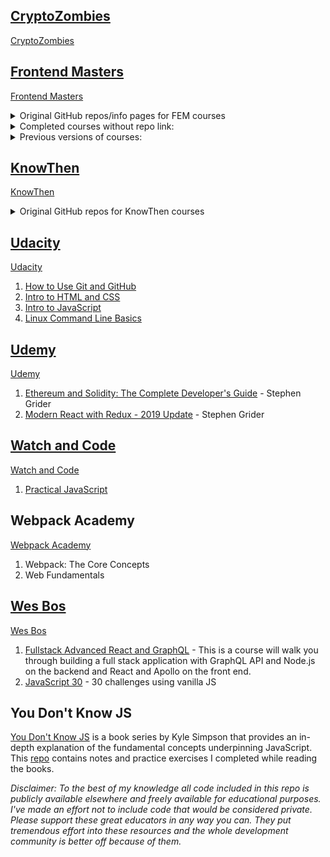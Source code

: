 ## [CryptoZombies](./Cryptozombies)

[CryptoZombies](https://cryptozombies.io/)

## [Frontend Masters](./Frontend_Masters)

[Frontend Masters](https://frontendmasters.com/)

<details>
  <summary>Original GitHub repos/info pages for FEM courses</summary>

1. [Advanced CSS Layout](https://github.com/jen4web/fem-adv-css-layout) - Jen Kramer
1. [API Design in Node.js, v3](https://github.com/FrontendMasters/api-design-node-v3) - Scott Moss
1. [Building Awesomer Apps with Angular](https://github.com/onehungrymind/angular-rest-app) - Lukas Ruebbelke
1. [Build Cross-Platform Desktop Apps with Electron](https://gist.github.com/stevekinney/4cc5c61e827c00dbea55409f26d1da02) - Steve Kinney
1. [Choosing a JavaScript Framework](https://github.com/btholt/jsmvc-pres) - Brian Holt
1. [Complete Intro to React, v4)](https://github.com/btholt/complete-intro-to-react-v4) - Brian Holt
1. [CSS Grids and Flexbox in Responsive Web](https://github.com/jen4web/fem-layout/) - Jen Kramer
1. [Debugging and Fixing Common JavaScript Errors](https://github.com/toddhgardner/getRANTR) - Todd Gardner
1. [Design for Developers](https://github.com/sdras/design-for-developers/blob/master/slides-pdf/Des4Dev2.pdf) - Sarah Drasner
1. [Electron Fundamentals, v2](https://gist.github.com/stevekinney/7d9927ad0059322998f68914e172f32c) - Steve Kinney
1. [ES6: The Right Parts](https://frontendmasters.com/assets/resources/kylesimpson/getify-es6-workshop.zip) - Kyle Simpson
1. [Four Semesters of Computer Science in 5 Hours](https://github.com/btholt/four-semesters-of-cs) - Brian Holt
1. [Four Semesters of Computer Science in 5 Hours, Part 2](https://btholt.github.io/four-semesters-of-cs-part-two/) - Brian Holt
1. [Full Stack for Front-Ends, Part 2](https://github.com/young/fsfe2) - Jem Young
1. [Git in Depth](https://github.com/nnja/advanced-git) - Nina Zakharenko
1. [Intermediate React](https://github.com/btholt/complete-intro-to-react-v4/) - Brian Holt
1. [Introduction to Elm, v2](https://github.com/rtfeldman/elm-0.19-workshop/tree/master/intro) - Richard Feldman
1. [Introduction to Gatsby](https://github.com/frontendmasters/gatsby-intro) - Jason Lengstorf
1. [Introduction to GraphQL](https://github.com/FrontendMasters/intro-to-graphql) - Scott Moss
1. [Introduction to Node.js](https://github.com/FrontendMasters/intro-node-js/) - Scott Moss
1. [Introduction to Serverless Functions](https://github.com/FrontendMasters/serverless-functions/) - Jason Lengstorf
1. [Introduction to Vue.js](https://github.com/sdras/intro-to-vue) - Sarah Drasner
1. [JavaScript Performance](https://gist.github.com/stevekinney/fe401ffb8b2b7279e56dd165b272f0c3) - Steve Kinney
1. [Mastering Chrome Developer Tools, v2](https://github.com/jkup/mastering-chrome-devtools) - Jon Kuperman
1. [Modern Search Engine Optimization (SEO)](https://github.com/mike-works/modern-seo) - Mike North
1. [Responsive Web Typography, v2](https://github.com/jpamental/rwt-vf-workshop-full) - Jason Pamental
1. [Sass Fundamentals](https://github.com/mike-works/sass-fundamentals.git) - Mike North
1. [State Machines in JavaScript with XState](https://github.com/davidkpiano/frontend-masters-xstate-workshop) - David Khourshid
1. [SVG Essentials & Animation, v2](https://github.com/sdras/svg-workshop) - Sarah Drasner
1. [Testing React Applications, v2](https://github.com/kentcdodds/testing-workshop/tree/fem-2018) - Kent C. Dodds
1. [TypeScript 3 Fundamentals, v2](https://github.com/mike-works/typescript-fundamentals) - Mike North
1. [Visual Studio Code](https://github.com/mike-works/vscode-fundamentals) - Mike North
1. [Web Performance with Webpack](https://github.com/TheLarkInn/webpack-workshop-2018) - Sean Larkin
1. [Webpack 4 Fundamentals](https://github.com/TheLarkInn/webpack-workshop-2018) - Sean Larkin
1. [Webpack Plugins System](https://github.com/TheLarkInn/webpack-workshop-2018) - Sean Larkin
   </details>

<details>
  <summary>Completed courses without repo link:</summary>

1. [Asynchronous Programming in JavaScript (with Rx.js Observables)](http://reactivex.io/learnrx/) - Jafar Husain
1. [A Practical Guide to Algorithms with JavaScript](https://slides.com/bgando/intro-to-algorithms/#/) - Bianca Gandolfo
1. [AWS for Front-End Engineers](https://speakerdeck.com/stevekinney/aws-for-frontend-engineers) - Steve Kinney
1. [Complete Introduction to Web Development, v2](https://btholt.github.io/intro-to-web-dev-v2/) - Brian Holt
1. [Complete Intro to React, v4)](https://github.com/btholt/complete-intro-to-react-v4) - Brian Holt
1. CSS in-Depth, v2 - Estelle Weyl
1. [Deep JavaScript Foundations, v3](https://static.frontendmasters.com/resources/2019-03-07-deep-javascript-v2/deep-js-foundations-v2.pdf) - Kyle Simpson
1. [Digging Into Node.js](https://static.frontendmasters.com/resources/2019-05-09-digging-into-node/digging-into-node.zip) - Kyle Simpson
1. Introduction to Data Structures for Interviews - Bianca Gandolfo
1. [Introduction to Data Visualization with D3, v4](https://slides.com/shirleywu/fm-d3intro#/) - Shirley Wu
1. [JavaScript the Recent Parts](https://static.frontendmasters.com/resources/2019-03-09-js-recent-parts/js-recent-parts.pdf) - Kyle Simpson
1. [Functional-Light JavaScript, v3](http://static.frontendmasters.com/resources/2019-05-06-functional-light-v3/functional-light-v3.pdf) - Kyle Simpson
1. [Full Stack for Front End Engineers](https://docs.google.com/presentation/d/1FPpbZ919vt8e1k2EGPd7BKhDlHao79ykvYLfDcMOsMo/edit#slide=id.p) - Jem Young
1. [Getting Started with JavaScript, v2](https://static.frontendmasters.com/resources/2019-05-08-getting-into-javascript/getting-into-javascript.pdf) - Kyle Simpson
1. [JavaScript: From Fundamentals to Functional JS, v2](https://slides.com/bgando/f2f-final-day-1#/) - Bianca Gandolfo
1. [JavaScript: The Hard Parts](https://frontendmasters.com/assets/resources/willsentance/js-the-hard-parts.pdf) - Will Sentance
1. [JavaScript: The New Hard Parts](https://static.frontendmasters.com/resources/2018-05-23-javascript-new-hard-parts/new-hard-parts-slides.pdf) - Will Sentance
1. Responsive Web Typography v2 - Jason Pamental
1. [Scalable Modular Architecture for CSS (SMACSS)](https://frontendmasters.com/assets/resources/jonathansnook/smacss-slides.zip) - Jonathan Snook
1. [The Good Parts of JavaScript and the Web](https://frontendmasters.com/assets/resources/douglascrockford/good-parts-day1.zip) - Douglas Crockford
1. [The Hard Parts of Servers & Node.js](https://static.frontendmasters.com/resources/2019-04-24-servers-node-js/Hard-Parts-Servers-Node.pdf) - Will Sentance
   </details>

<details>
  <summary>Previous versions of courses:</summary>

1. [Complete Intro to React, v3 (feat. Redux, Router & Flow)](https://github.com/btholt/complete-intro-to-react) - Brian Holt
1. [Data Structures and Algorithms in JavaScript](https://github.com/kuychaco/algoClass) - Bianca Gandolfo
1. [Deep JavaScript Foundations](https://frontendmasters.com/assets/kyle-simpson/js/deep-js-foundations.zip) - Kyle Simpson
1. [Functional-Light JavaScript, v2](https://frontendmasters.com/assets/kyle-simpson/js/functional-js-updated.zip) - Kyle Simpson
1. Introduction to JavaScript Programming (precursor to Getting Started with JavaScript) - Kyle Simpson
1. [Introduction to Web Development, v1](https://docs.google.com/presentation/d/1KeWOWSM28qYI1mtkuHkY2vB2UUhwNkg7sq_LPqfYXKs/edit#slide=id.g3902e45b2_083) - Nina Zakharenko & Brian Holt
1. [JavaScript: From Fundamentals to Functional JS, v1](https://slides.com/bgando/obj-arr-func#/) - Bianca Gandolfo
1. [Mastering Chrome Developer Tools, v1](https://github.com/jkup/mastering-chrome-devtools) - Jon Kuperman
1. [Website Performance](https://frontendmasters.com/assets/resources/kylesimpson/frontendmastersII-slides.pdf) - Kyle Simpson
   </details>

## [KnowThen](./KnowThen)

[KnowThen](https://courses.knowthen.com/courses/)

<details>
  <summary>Original GitHub repos for KnowThen courses</summary>
  
  1. [Elm For Beginners](https://github.com/knowthen/elm)
</details>

## [Udacity](./Udacity)

[Udacity](https://www.udacity.com/)

1. [How to Use Git and GitHub](https://www.udacity.com/course/how-to-use-git-and-github--ud775)
1. [Intro to HTML and CSS](https://www.udacity.com/course/intro-to-html-and-css--ud001)
1. [Intro to JavaScript](https://www.udacity.com/course/intro-to-javascript--ud803)
1. [Linux Command Line Basics](https://www.udacity.com/course/linux-command-line-basics--ud595)

## [Udemy](./Udemy)

[Udemy](https://www.udemy.com/)

1. [Ethereum and Solidity: The Complete Developer's Guide](https://www.udemy.com/course/ethereum-and-solidity-the-complete-developers-guide/) - Stephen Grider
1. [Modern React with Redux - 2019 Update](https://www.udemy.com/react-redux/) - Stephen Grider

## [Watch and Code](./Watch_And_Code)

[Watch and Code](https://watchandcode.com/)

1. [Practical JavaScript](https://watchandcode.com/p/practical-javascript)

## Webpack Academy

[Webpack Academy](https://webpack.academy/courses)

1. Webpack: The Core Concepts
1. Web Fundamentals

## [Wes Bos](./Wes_Bos)

[Wes Bos](https://wesbos.com/)

1. [Fullstack Advanced React and GraphQL](https://advancedreact.com/) - This is a course will walk you through building a full stack application with GraphQL API and Node.js on the backend and React and Apollo on the front end.
1. [JavaScript 30](https://javascript30.com/) - 30 challenges using vanilla JS

## You Don't Know JS

[You Don't Know JS](https://github.com/getify/You-Dont-Know-JS) is a book series by Kyle Simpson that provides an in-depth explanation of the fundamental concepts underpinning JavaScript. This [repo](./You_Don't_Know_JS) contains notes and practice exercises I completed while reading the books.

_Disclaimer: To the best of my knowledge all code included in this repo is publicly available elsewhere and freely available for educational purposes. I've made an effort not to include code that would be considered private. Please support these great educators in any way you can. They put tremendous effort into these resources and the whole development community is better off because of them._
